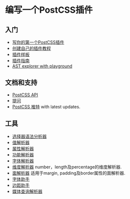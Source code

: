 # 编写一个PostCSS插件

## 入门

* [写你的第一个PostCSS插件](https://dockyard.com/blog/2018/02/01/writing-your-first-postcss-plugin)
* [创建自己的插件教程](http://webdesign.tutsplus.com/tutorials/postcss-deep-dive-create-your-own-plugin--cms-24605)
* [插件样板](https://github.com/postcss/postcss-plugin-boilerplate)
* [插件指南](https://github.com/postcss/postcss/blob/master/docs/guidelines/plugin.md)
* [AST explorer with playground](http://astexplorer.net/#/2uBU1BLuJ1)

## 文档和支持

* [PostCSS API](http://api.postcss.org/)
* [提问](https://gitter.im/postcss/postcss)
* [PostCSS 推特](https://twitter.com/postcss) with latest updates.

## 工具

* [选择器语法分析器](https://github.com/postcss/postcss-selector-parser)
* [值解析器](https://github.com/TrySound/postcss-value-parser)
* [属性解析器](https://github.com/jedmao/postcss-resolve-prop)
* [功能解析器](https://github.com/andyjansson/postcss-functions)
* [字体解析器](https://github.com/jedmao/parse-css-font)
* [维度解析器](https://github.com/jedmao/parse-css-dimension)
  number，length及percentage的维度解析器.
* [面解析器](https://github.com/jedmao/parse-css-sides)
  适用于margin, padding及border属性的面解析器.
* [字体助手](https://github.com/jedmao/postcss-font-helpers)
* [边距助手](https://github.com/jedmao/postcss-margin-helpers)
* [媒体查询解析器](https://github.com/dryoma/postcss-media-query-parser)
